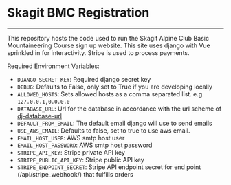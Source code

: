 # Skagit BMC Registration

---

This repository hosts the code used to run the Skagit Alpine Club Basic Mountaineering Course sign up website. This site uses django with Vue sprinkled in for interactivity. Stripe is used to process payments.

Required Environment Variables:
* `DJANGO_SECRET_KEY`: Required django secret key
* `DEBUG`: Defaults to False, only set to True if you are developing locally
* `ALLOWED_HOSTS`: Sets allowed hosts as a comma separated list. e.g. `127.0.0.1,0.0.0.0`
* `DATABASE_URL`: Url for the database in accordance with the url scheme of [dj-database-url](https://github.com/jacobian/dj-database-url#url-schema)
* `DEFAULT_FROM_EMAIL`: The default email django will use to send emails
* `USE_AWS_EMAIL`: Defaults to false, set to true to use aws email.
* `EMAIL_HOST_USER`: AWS smtp host user
* `EMAIL_HOST_PASSWORD`: AWS smtp host password
* `STRIPE_API_KEY`: Stripe private API key
* `STRIPE_PUBLIC_API_KEY`: Stripe public API key
* `STRIPE_ENDPOINT_SECRET`: Stripe API endpoint secret for end point (/api/stripe_webhook/) that fulfills orders